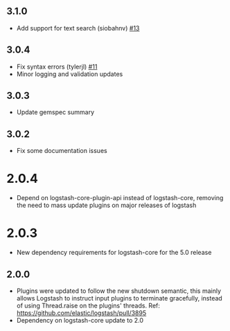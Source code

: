 ## 3.1.0
  - Add support for text search (siobahnv) [#13](https://github.com/logstash-plugins/logstash-input-meetup/pull/13)

## 3.0.4
  - Fix syntax errors (tylerjl) [#11](https://github.com/logstash-plugins/logstash-input-meetup/pull/11)
  - Minor logging and validation updates

## 3.0.3
  - Update gemspec summary

## 3.0.2
  - Fix some documentation issues

# 2.0.4
  - Depend on logstash-core-plugin-api instead of logstash-core, removing the need to mass update plugins on major releases of logstash
# 2.0.3
  - New dependency requirements for logstash-core for the 5.0 release
## 2.0.0
 - Plugins were updated to follow the new shutdown semantic, this mainly allows Logstash to instruct input plugins to terminate gracefully, 
   instead of using Thread.raise on the plugins' threads. Ref: https://github.com/elastic/logstash/pull/3895
 - Dependency on logstash-core update to 2.0

